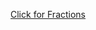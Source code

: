 
[Click for Fractions](https://github.com/averywallis/Fractionspatterns/blob/master/fractionspatterns.py)
